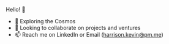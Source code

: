 Hello! 👋

- 🔭 Exploring the Cosmos
- 👯 Looking to collaborate on projects and ventures
- 📫 Reach me on LinkedIn or Email (harrison.kevin@pm.me)
